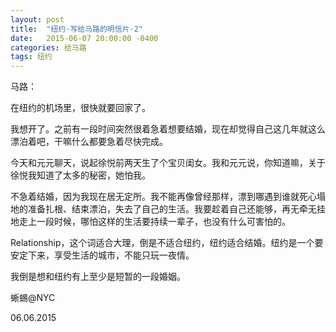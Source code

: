 ```yaml
---
layout: post
title:  "纽约·写给马路的明信片·2"
date:   2015-06-07 20:00:00 -0400
categories: 给马路
tags: 纽约
---
```


马路：

在纽约的机场里，很快就要回家了。

我想开了。之前有一段时间突然很着急着想要结婚，现在却觉得自己这几年就这么漂泊着吧，干嘛什么都要急着尽快完成。

今天和元元聊天，说起徐悦前两天生了个宝贝闺女。我和元元说，你知道嘛，关于徐悦我知道了太多的秘密，她怕我。

不急着结婚，因为我现在居无定所。我不能再像曾经那样，漂到哪遇到谁就死心塌地的准备扎根、结束漂泊，失去了自己的生活。我要趁着自己还能够，再无牵无挂地走上一段时候，哪怕这样的生活要持续一辈子，也没有什么可害怕的。

Relationship，这个词适合大理，倒是不适合纽约，纽约适合结婚。纽约是一个要安定下来，享受生活的城市，不能只玩一夜情。

我倒是想和纽约有上至少是短暂的一段婚姻。

蜥蜴@NYC

06.06.2015